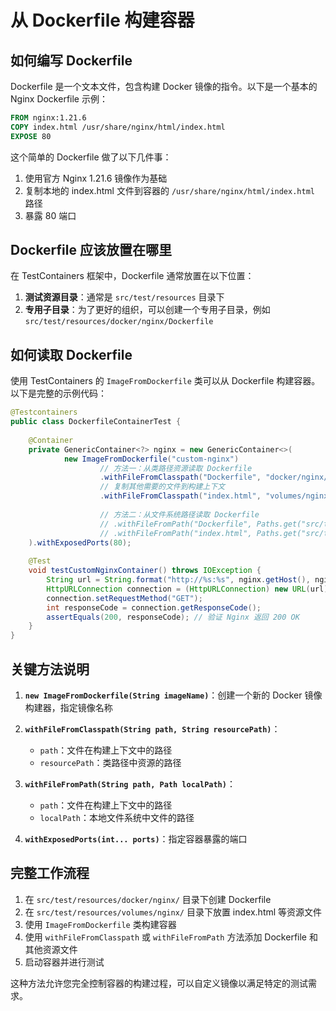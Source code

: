 
# 从 Dockerfile 构建容器

## 如何编写 Dockerfile

Dockerfile 是一个文本文件，包含构建 Docker 镜像的指令。以下是一个基本的 Nginx Dockerfile 示例：

```dockerfile
FROM nginx:1.21.6
COPY index.html /usr/share/nginx/html/index.html
EXPOSE 80
```

这个简单的 Dockerfile 做了以下几件事：
1. 使用官方 Nginx 1.21.6 镜像作为基础
2. 复制本地的 index.html 文件到容器的 `/usr/share/nginx/html/index.html` 路径
3. 暴露 80 端口

## Dockerfile 应该放置在哪里

在 TestContainers 框架中，Dockerfile 通常放置在以下位置：

1. **测试资源目录**：通常是 `src/test/resources` 目录下
2. **专用子目录**：为了更好的组织，可以创建一个专用子目录，例如 `src/test/resources/docker/nginx/Dockerfile`

## 如何读取 Dockerfile

使用 TestContainers 的 `ImageFromDockerfile` 类可以从 Dockerfile 构建容器。以下是完整的示例代码：

```java
@Testcontainers
public class DockerfileContainerTest {
    
    @Container
    private GenericContainer<?> nginx = new GenericContainer<>(
            new ImageFromDockerfile("custom-nginx")
                    // 方法一：从类路径资源读取 Dockerfile
                    .withFileFromClasspath("Dockerfile", "docker/nginx/Dockerfile")
                    // 复制其他需要的文件到构建上下文
                    .withFileFromClasspath("index.html", "volumes/nginx/index.html")
                    
                    // 方法二：从文件系统路径读取 Dockerfile
                    // .withFileFromPath("Dockerfile", Paths.get("src/test/resources/docker/nginx/Dockerfile"))
                    // .withFileFromPath("index.html", Paths.get("src/test/resources/volumes/nginx/index.html"))
    ).withExposedPorts(80);
    
    @Test
    void testCustomNginxContainer() throws IOException {
        String url = String.format("http://%s:%s", nginx.getHost(), nginx.getMappedPort(80));
        HttpURLConnection connection = (HttpURLConnection) new URL(url).openConnection();
        connection.setRequestMethod("GET");
        int responseCode = connection.getResponseCode();
        assertEquals(200, responseCode); // 验证 Nginx 返回 200 OK
    }
}
```

## 关键方法说明

1. **`new ImageFromDockerfile(String imageName)`**：创建一个新的 Docker 镜像构建器，指定镜像名称

2. **`withFileFromClasspath(String path, String resourcePath)`**：
   - `path`：文件在构建上下文中的路径
   - `resourcePath`：类路径中资源的路径

3. **`withFileFromPath(String path, Path localPath)`**：
   - `path`：文件在构建上下文中的路径
   - `localPath`：本地文件系统中文件的路径

4. **`withExposedPorts(int... ports)`**：指定容器暴露的端口

## 完整工作流程

1. 在 `src/test/resources/docker/nginx/` 目录下创建 Dockerfile
2. 在 `src/test/resources/volumes/nginx/` 目录下放置 index.html 等资源文件
3. 使用 `ImageFromDockerfile` 类构建容器
4. 使用 `withFileFromClasspath` 或 `withFileFromPath` 方法添加 Dockerfile 和其他资源文件
5. 启动容器并进行测试

这种方法允许您完全控制容器的构建过程，可以自定义镜像以满足特定的测试需求。